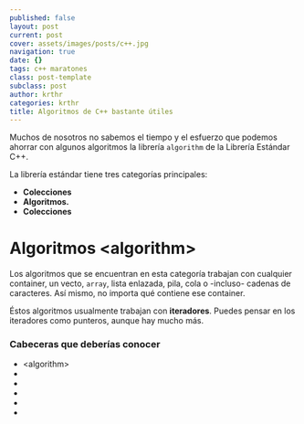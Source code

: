 ```yaml
---
published: false
layout: post
current: post
cover: assets/images/posts/c++.jpg
navigation: true
date: {}
tags: c++ maratones
class: post-template
subclass: post
author: krthr
categories: krthr
title: Algoritmos de C++ bastante útiles
---
```

Muchos de nosotros no sabemos el tiempo y el esfuerzo que podemos ahorrar con algunos algoritmos la librería `algorithm` de la Librería Estándar C++. 

La librería estándar tiene tres categorías principales:
- **Colecciones** 
- **Algoritmos.**
- **Colecciones** 

# Algoritmos \<algorithm\>
Los algoritmos que se encuentran en esta categoría trabajan con cualquier container, un vecto, `array`, lista enlazada, pila, cola o -incluso- cadenas de caracteres. Así mismo, no importa qué contiene ese container.

Éstos algoritmos usualmente trabajan con **iteradores**. Puedes pensar en los iteradores como punteros, aunque hay mucho más.

### Cabeceras que deberías conocer
- \<algorithm>
- <vector><array><list><map><stack><queue>
- <string>
- <iterador>
- <numeric>
- <cmath>

<pre><code class="c++">

</code></pre>
